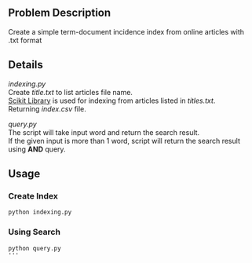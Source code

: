 ## Problem Description
Create a simple term-document incidence index from online articles with .txt format <br/>

## Details
*indexing.py*<br/>
Create *title.txt* to list articles file name. <br/>
[Scikit Library](https://scikit-learn.org/stable/modules/generated/sklearn.feature_extraction.text.CountVectorizer.html) is used for indexing from articles listed in *titles.txt*. <br/>
Returning *index.csv* file. <br/>

*query.py*<br/>
The script will take input word and return the search result. <br/>
If the given input is more than 1 word, script will return the search result using **AND** query. <br/>

## Usage
### Create Index
```
python indexing.py
```

### Using Search
```
python query.py
'''

